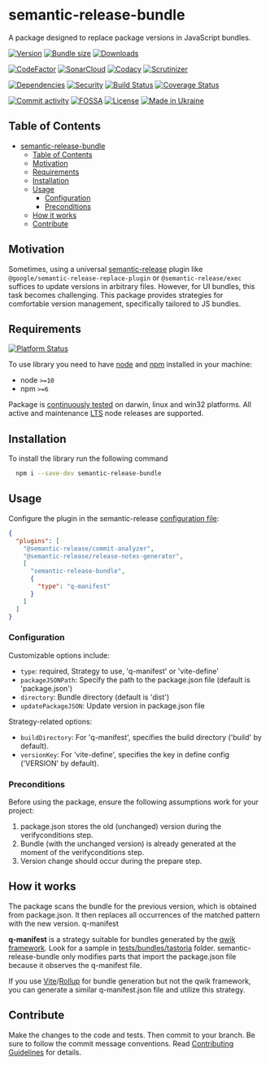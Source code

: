 # semantic-release-bundle
A package designed to replace package versions in JavaScript bundles.

[![Version][badge-vers]][npm]
[![Bundle size][npm-size-badge]][npm-size-url]
[![Downloads][npm-downloads-badge]][npm]

[![CodeFactor][codefactor-badge]][codefactor-url]
[![SonarCloud][sonarcloud-badge]][sonarcloud-url]
[![Codacy][codacy-badge]][codacy-url]
[![Scrutinizer][scrutinizer-badge]][scrutinizer-url]

[![Dependencies][badge-deps]][npm]
[![Security][snyk-badge]][snyk-url]
[![Build Status][tests-badge]][tests-url]
[![Coverage Status][badge-coverage]][url-coverage]

[![Commit activity][commit-activity-badge]][github]
[![FOSSA][fossa-badge]][fossa-url]
[![License][badge-lic]][github]
[![Made in Ukraine][ukr-badge]][ukr-link]


## Table of Contents
- [semantic-release-bundle](#semantic-release-bundle)
  - [Table of Contents](#table-of-contents)
  - [Motivation](#motivation)
  - [Requirements](#requirements)
  - [Installation](#installation)
  - [Usage](#usage)
    - [Configuration](#configuration)
    - [Preconditions](#preconditions)
  - [How it works](#how-it-works)
  - [Contribute](#contribute)

## Motivation

Sometimes, using a universal [semantic-release][sr-url] plugin like `@google/semantic-release-replace-plugin` or `@semantic-release/exec` suffices to update versions in arbitrary files. However, for UI bundles, this task becomes challenging. This package provides strategies for comfortable version management, specifically tailored to JS bundles.

## Requirements
[![Platform Status][node-ver-test-badge]][node-ver-test-url]

To use library you need to have [node](https://nodejs.org) and [npm](https://www.npmjs.com) installed in your machine:

* node `>=10`
* npm `>=6`

Package is [continuously tested][node-ver-test-url] on darwin, linux and win32 platforms. All active and maintenance [LTS](https://nodejs.org/en/about/releases/) node releases are supported.

## Installation

To install the library run the following command

```bash
  npm i --save-dev semantic-release-bundle
```

## Usage

Configure the plugin in the semantic-release [configuration file][sr-config]:

```json
{
  "plugins": [
    "@semantic-release/commit-analyzer",
    "@semantic-release/release-notes-generator",
    [
      "semantic-release-bundle",
      {
        "type": "q-manifest"
      }
    ]
  ]
}
```

### Configuration

Customizable options include:
  * `type`: required, Strategy to use, 'q-manifest' or 'vite-define'
  * `packageJSONPath`: Specify the path to the package.json file (default is 'package.json')
  * `directory`: Bundle directory (default is 'dist')
  * `updatePackageJSON`: Update version in package.json file

Strategy-related options:
  * `buildDirectory`: For 'q-manifest', specifies the build directory ('build' by default).
  * `versionKey`: For 'vite-define', specifies the key in define config ('VERSION' by default).

### Preconditions

Before using the package, ensure the following assumptions work for your project:

  1. package.json stores the old (unchanged) version during the verifyconditions step.
  2. Bundle (with the unchanged version) is already generated at the moment of the verifyconditions step.
  3. Version change should occur during the prepare step.

## How it works

The package scans the bundle for the previous version, which is obtained from package.json. It then replaces all occurrences of the matched pattern with the new version.
q-manifest

**q-manifest** is a strategy suitable for bundles generated by the [qwik framework][qwik]. Look for a sample in [tests/bundles/tastoria][bundle-sample] folder. semantic-release-bundle only modifies parts that import the package.json file because it observes the q-manifest file.

If you use [Vite][vite]/[Rollup][rollup] for bundle generation but not the qwik framework, you can generate a similar q-manifest.json file and utilize this strategy.

[sr-url]: https://github.com/semantic-release/semantic-release
[sr-config]: https://github.com/semantic-release/semantic-release/blob/master/docs/usage/configuration.md#configuration
[bundle-sample]: ./tests/bundles/tastoria_1.2.1
[qwik]: https://qwik.builder.io/
[vite]: https://vitejs.dev/
[rollup]: https://rollupjs.org/

## Contribute

Make the changes to the code and tests. Then commit to your branch. Be sure to follow the commit message conventions. Read [Contributing Guidelines](.github/CONTRIBUTING.md) for details.

[npm]: https://www.npmjs.com/package/semantic-release-bundle
[github]: https://github.com/pustovitDmytro/semantic-release-bundle
[coveralls]: https://coveralls.io/github/pustovitDmytro/semantic-release-bundle?branch=master
[badge-deps]: https://img.shields.io/librariesio/release/npm/semantic-release-bundle.svg
[badge-vers]: https://img.shields.io/npm/v/semantic-release-bundle.svg
[badge-lic]: https://img.shields.io/github/license/pustovitDmytro/semantic-release-bundle.svg
[badge-coverage]: https://coveralls.io/repos/github/pustovitDmytro/semantic-release-bundle/badge.svg?branch=master
[url-coverage]: https://coveralls.io/github/pustovitDmytro/semantic-release-bundle?branch=master

[snyk-badge]: https://snyk-widget.herokuapp.com/badge/npm/semantic-release-bundle/badge.svg
[snyk-url]: https://snyk.io/advisor/npm-package/semantic-release-bundle

[tests-badge]: https://img.shields.io/circleci/build/github/pustovitDmytro/semantic-release-bundle
[tests-url]: https://app.circleci.com/pipelines/github/pustovitDmytro/semantic-release-bundle

[codefactor-badge]: https://www.codefactor.io/repository/github/pustovitdmytro/semantic-release-bundle/badge
[codefactor-url]: https://www.codefactor.io/repository/github/pustovitdmytro/semantic-release-bundle

[commit-activity-badge]: https://img.shields.io/github/commit-activity/m/pustovitDmytro/semantic-release-bundle

[scrutinizer-badge]: https://scrutinizer-ci.com/g/pustovitDmytro/semantic-release-bundle/badges/quality-score.png?b=master
[scrutinizer-url]: https://scrutinizer-ci.com/g/pustovitDmytro/semantic-release-bundle/?branch=master

[codacy-badge]: https://app.codacy.com/project/badge/Grade/8667aa23afaa4725854f098c4b5e8890
[codacy-url]: https://www.codacy.com/gh/pustovitDmytro/semantic-release-bundle/dashboard?utm_source=github.com&amp;utm_medium=referral&amp;utm_content=pustovitDmytro/semantic-release-bundle&amp;utm_campaign=Badge_Grade

[sonarcloud-badge]: https://sonarcloud.io/api/project_badges/measure?project=pustovitDmytro_semantic-release-bundle&metric=alert_status
[sonarcloud-url]: https://sonarcloud.io/dashboard?id=pustovitDmytro_semantic-release-bundle

[npm-downloads-badge]: https://img.shields.io/npm/dw/semantic-release-bundle
[npm-size-badge]: https://img.shields.io/bundlephobia/min/semantic-release-bundle
[npm-size-url]: https://bundlephobia.com/result?p=semantic-release-bundle

[node-ver-test-badge]: https://github.com/pustovitDmytro/semantic-release-bundle/actions/workflows/npt.yml/badge.svg?branch=master
[node-ver-test-url]: https://github.com/pustovitDmytro/semantic-release-bundle/actions?query=workflow%3A%22Node.js+versions%22

[fossa-badge]: https://app.fossa.com/api/projects/custom%2B24828%2Fsemantic-release-bundle.svg?type=shield
[fossa-url]: https://app.fossa.com/projects/custom%2B24828%2Fsemantic-release-bundle?ref=badge_shield

[ukr-badge]: https://img.shields.io/badge/made_in-ukraine-ffd700.svg?labelColor=0057b7
[ukr-link]: https://war.ukraine.ua